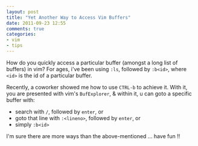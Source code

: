 ```yaml
---
layout: post
title: "Yet Another Way to Access Vim Buffers"
date: 2011-09-23 12:55
comments: true
categories: 
- vim
- tips
---
```


How do you quickly access a particular buffer (amongst
a long list of buffers) in vim? For ages, i've been
using `:ls`, followed by `:b<id>`, where `<id>` is
the id of a particular buffer.

Recently, a coworker showed me how to use `CTRL-b` to
achieve it. With it, you are presented with vim's
`BufExplorer`, & within it, u can goto a specific
buffer with:

* search with `/`, followed by `enter`, or
* goto that line with `:<lineno>`, followed by `enter`, or
* simply `:b<id>`

I'm sure there are more ways than the above-mentioned ...
have fun !!

